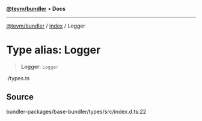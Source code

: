 [**@tevm/bundler**](../../README.md) • **Docs**

***

[@tevm/bundler](../../modules.md) / [index](../README.md) / Logger

# Type alias: Logger

> **Logger**: `Logger`

./types.ts

## Source

bundler-packages/base-bundler/types/src/index.d.ts:22
